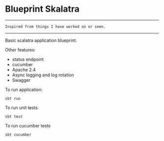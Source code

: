 Blueprint Skalatra
=========================

---

`Inspired from things I have worked on or seen.`

---

Basic scalatra application blueprint.

Other features:
 - status endpoint
 - cucumber
 - Apache 2.4
 - Async logging and log rotation
 - Swagger


To run application:

    sbt run



To run unit tests

    sbt test



To run cucumber tests

    sbt cucumber
